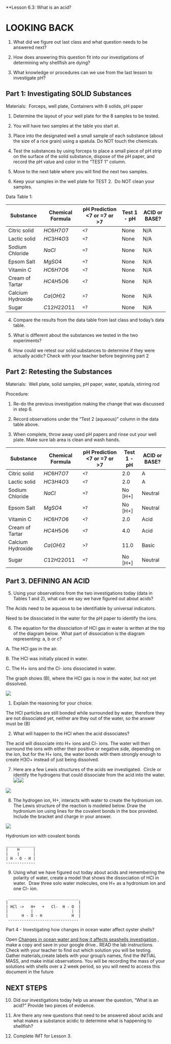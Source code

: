 **Lesson 6.3: What is an acid?

  

# LOOKING BACK

1.  What did we figure out last class and what question needs to be answered next?
    
2.  How does answering this question fit into our investigations of determining why shellfish are dying?
    
3.  What knowledge or procedures can we use from the last lesson to investigate pH?
    

  
  

## Part 1: Investigating SOLID Substances

Materials:  Forceps, well plate, Containers with 8 solids, pH paper

1.  Determine the layout of your well plate for the 8 samples to be tested. 
    
2.  You will have two samples at the table you start at.
    
3.  Place into the designated well a small sample of each substance (about the size of a rice grain) using a spatula. Do NOT touch the chemicals.
    
4.  Test the substances by using forceps to place a small piece of pH strip on the surface of the solid substance, dispose of the pH paper, and record the pH value and color in the “TEST 1” column.
    
5.  Move to the next table where you will find the next two samples. 
    
6.  Keep your samples in the well plate for TEST 2.  Do NOT clean your samples.
    

  

Data Table 1:

| Substance         | Chemical Formula | pH Prediction <7 or =7 or >7 | Test 1 - pH | ACID or BASE? |
| ----------------- | ---------------- | ---------------------------- | ----------- | ------------- |
| Citric solid      | $HC6H7O7$        | `<7`                           | None        | N/A           |
| Lactic solid      | $HC3H4O3$        | `<7`                           | None        | N/A           |
| Sodium Chloride   | $NaCl$           | `=7`                           | None        | N/A           |
| Epsom Salt        | $MgSO4$          | `=7`                           | None        | N/A           |
| Vitamin C         | $HC6H7O6$        | `<7`                           | None        | N/A           |
| Cream of Tartar   | $HC4H5O6$        | `<7`                           | None        | N/A           |
| Calcium Hydroxide | $Ca(OH)2$        | `>7`                           | None        | N/A           |
| Sugar             | $C12H22O11$      | `=7`                           | None        | N/A           | 
  

  
  

4.  Compare the results from the data table from last class and today’s data table. 
    

1.  What is different about the substances we tested in the two experiments? 
    

  

2.  How could we retest our solid substances to determine if they were actually acidic? Check with your teacher before beginning part 2
    

  
  

## Part 2: Retesting the Substances 

Materials:  Well plate, solid samples, pH paper, water, spatula, stirring rod

Procedure: 

1.  Re-do the previous investigation making the change that was discussed in step 6.
    
2.  Record observations under the “Test 2 (aqueous)” column in the data table above.
    
3.  When complete, throw away used pH papers and rinse out your well plate. Make sure lab area is clean and wash hands. 
    
  
| Substance         | Chemical Formula | pH Prediction <7 or =7 or >7 | Test 1 - pH | ACID or BASE? |
| ----------------- | ---------------- | ---------------------------- | ----------- | ------------- |
| Citric solid      | $HC6H7O7$        | `<7`                         | 2.0         | A             |
| Lactic solid      | $HC3H4O3$        | `<7`                         | 2.0         | A             |
| Sodium Chloride   | $NaCl$           | `=7`                         | No [H+]     | Neutral       |
| Epsom Salt        | $MgSO4$          | `=7`                         | No [H+]     | Neutral       |
| Vitamin C         | $HC6H7O6$        | `<7`                         | 2.0         | Acid          |
| Cream of Tartar   | $HC4H5O6$        | `<7`                         | 4.0         | Acid          |
| Calcium Hydroxide | $Ca(OH)2$        | `>7`                         | 11.0        | Basic         |
| Sugar             | $C12H22O11$      | `=7`                         | No [H+]     | Neutral       |






## Part 3. DEFINING AN ACID

5.  Using your observations from the two investigations today (data in Tables 1 and 2), what can we say we have figured out about acids?
    

The Acids need to be aqueous to be identifiable by universal indicators.


Need to be dissociated in the water for the pH paper to identify the ions.

6.  The equation for the dissociation of HCl gas in water is written at the top of the diagram below.  What part of dissociation is the diagram representing: a, b or c?
    



A.  The HCl gas in the air.
    
B.  The HCl was initially placed in water.
    
C.  The H+ ions and the Cl- ions dissociated in water.
    


The graph shows (B), where the HCl gas is now in the water, but not yet dissolved.
  
![](https://lh3.googleusercontent.com/RKHV9A6AtXwo1zEzppY8vlFrCz9j_S0WBZWqSHmt4L6MCf2anU6juv1ucXOHaIFsyx5GyE97YaO4mIN_xkAt_KDTP_GyiNxFtzCYLRNGH1Q2IImBTOF6Buw7rU7zksRXz_zpM2vwiFelQU1YClufDw)  
  

1.  Explain the reasoning for your choice.
    

The HCl particles are still bonded while surrounded by water, therefore they are not dissociated yet, neither are they out of the water, so the answer must be (B)


2.  What will happen to the HCl when the acid dissociates?
    

The acid will dissociate into H+ ions and Cl- ions. The water will then surround the ions with either their positive or negative side, depending on the ion, but for the H+ ions, the water bonds with them strongly enough to create H3O+ instead of just being dissolved.
  

7.  Here are a few Lewis structures of the acids we investigated.  Circle or identify the hydrogens that could dissociate from the acid into the water.
![](https://lh3.googleusercontent.com/j5zQlVdKGUoXVd3ZfuQMMdL2EyrfCVflXypqmQWI_Lynyy8GcjflLVHhS5unEmT5jKTvn5BtkqiPu_mdpq2Ms-A006LHzxpex8tOV7lOmBC13vLlM9U-tYSX8AMP2X0d_zThq__Cx0FJbb_K2flWMQ)![](https://lh5.googleusercontent.com/_ArDgFkM5N-7tPRuRWVTR1oNKGka2-3dU8IJjV2xKTaBT8YXz-ibRFF4FkvARav_FW9xHIEj7NfC0i3CbabSXdnfqnO5ehTZCXWZ1qYCo59iIP_EmoaKpvqacsZ6aUWsjrCcro6DUcgMzc4DlhokmQ)
    

  
![](https://lh5.googleusercontent.com/E7tDqAJvL9QFECZ681Y4Z9hn9RjejheqGPpRi6Bgc6aXquM_XVXwCnFSe3K0-SQ4IfeFAREjWI4b_2Je-VjDGKUtFWgu64YmfSnCDYfXaOKXtIl1Us9vj9dwB6BPfTcUjQvLo-NXNxMQqqmB8uAgYQ)  
  

8.  The hydrogen ion, H+, interacts with water to create the hydronium ion.  The Lewis structure of the reaction is modeled below. Draw the hydronium ion using lines for the covalent bonds in the box provided. Include the bracket and charge in your answer. 



![](https://lh4.googleusercontent.com/xFeJfXBfhOjqhl6KXi_Yj8TgtCQviQ5peVVWN4iF4lIGLCn4XxglqQPiBYVhnD_LmQdaFK6S5EK-JY59kvp2tfDauO_GzcRNGV_U21VJRYjTePiYx2q00jdf9oVRXWCOswIi0CY4qYN9OV_leWaaeA)



Hydronium ion with covalent bonds
```
_____________
|    H      |
|    |      |
| H - O - H |
-------------
```

9.  Using what we have figured out today about acids and remembering the polarity of water, create a model that shows the dissociation of HCl in water.  Draw three solo water molecules, one H+ as a hydronium ion and one Cl- ion.
    

```
 _______________________________
|                               |
| HCl ->   H+   +   Cl-  H - O  |
|          |                 |  |
|      H - O - H             H  |
 -------------------------------
```
  
  

Part 4 - Investigating how changes in ocean water affect oyster shells? 

Open [Changes in ocean water and how it affects seashells investigation](https://docs.google.com/document/d/112lOKxzNW1dGaQ8xOMKEeERVpjW_2rIwWo0dRh_Lenk/edit?usp=sharing) , make a copy and save in your google drive.. READ the lab instructions. Check with your teacher to find out which solution you will be testing. Gather materials,create labels with your group’s names, find the INITIAL MASS, and make initial observations. You will be recording the mass of your solutions with shells over a 2 week period, so you will need to access this document in the future

  
  

## NEXT STEPS

10.  Did our investigations today help us answer the question, “What is an acid?” Provide two pieces of evidence.
    

  

11.  Are there any new questions that need to be answered about acids and what makes a substance acidic to determine what is happening to shellfish? 
    

  
  

12.  Complete IMT for Lesson 3.
    